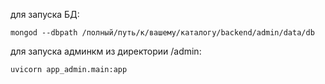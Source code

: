 
для запуска БД:
```
mongod --dbpath /полный/путь/к/вашему/каталогу/backend/admin/data/db
```


для запуска админкм из директории /admin:
```
uvicorn app_admin.main:app
```

